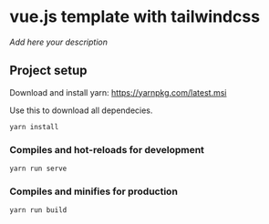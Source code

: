 # vue.js template with tailwindcss
_Add here your description_

## Project setup
Download and install yarn:
https://yarnpkg.com/latest.msi

Use this to download all dependecies.
```
yarn install
```

### Compiles and hot-reloads for development
```
yarn run serve
```

### Compiles and minifies for production
```
yarn run build
```

